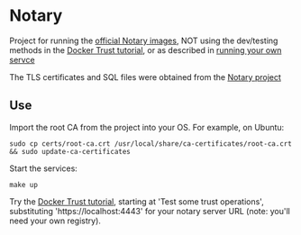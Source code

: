 # Notary

Project for running the [official Notary images](https://hub.docker.com/_/notary/), NOT using the dev/testing methods in the [Docker Trust tutorial](https://docs.docker.com/engine/security/trust/trust_sandbox/), or as described in [running your own servce](https://github.com/theupdateframework/notary/blob/master/docs/running_a_service.md)

The TLS certificates and SQL files were obtained from the [Notary project](https://github.com/theupdateframework/notary)

## Use

Import the root CA from the project into your OS.  For example, on Ubuntu:

    sudo cp certs/root-ca.crt /usr/local/share/ca-certificates/root-ca.crt && sudo update-ca-certificates

Start the services:

    make up

Try the [Docker Trust tutorial](https://docs.docker.com/engine/security/trust/trust_sandbox/#playing-in-the-sandbox), starting at 'Test some trust operations', substituting 'https://localhost:4443' for your notary server URL (note: you'll need your own registry).

